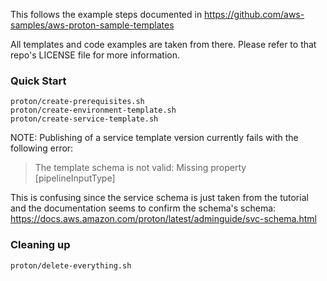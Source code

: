 This follows the example steps documented in
https://github.com/aws-samples/aws-proton-sample-templates

All templates and code examples are taken from there. Please
refer to that repo's LICENSE file for more information.

### Quick Start

```
proton/create-prerequisites.sh
proton/create-environment-template.sh
proton/create-service-template.sh
```

NOTE: Publishing of a service template version currently fails with
the following error:

> The template schema is not valid: Missing property [pipelineInputType]

This is confusing since the service schema is just taken from the tutorial
and the documentation seems to confirm the schema's schema:
https://docs.aws.amazon.com/proton/latest/adminguide/svc-schema.html


### Cleaning up

```
proton/delete-everything.sh
```
